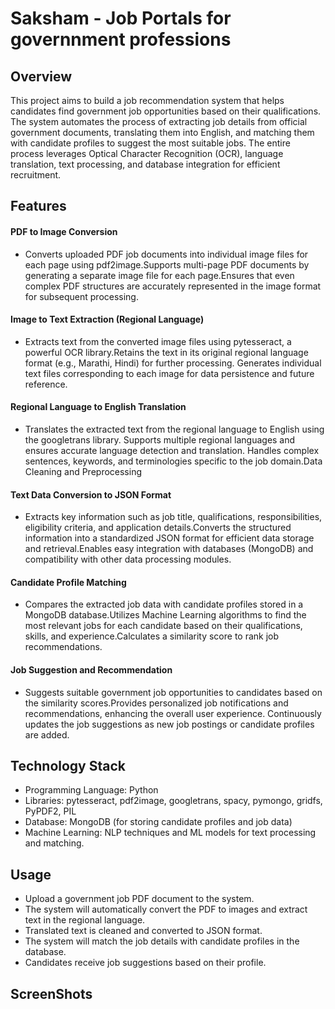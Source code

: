 
#  Saksham - Job Portals for governnment professions                           



## Overview
This project aims to build a job recommendation system that helps candidates find government job opportunities based on their qualifications. The system automates the process of extracting job details from official government documents, translating them into English, and matching them with candidate profiles to suggest the most suitable jobs. The entire process leverages Optical Character Recognition (OCR), language translation, text processing, and database integration for efficient recruitment.
## Features
#### PDF to Image Conversion

- Converts uploaded PDF job documents into individual image files for each page using pdf2image.Supports multi-page PDF documents by generating a separate image file for each page.Ensures that even complex PDF structures are accurately represented in the image format for subsequent processing.

#### Image to Text Extraction (Regional Language)
- Extracts text from the converted image files using pytesseract, a powerful OCR library.Retains the text in its original regional language format (e.g., Marathi, Hindi) for further processing. Generates individual text files corresponding to each image for data persistence and future reference.

#### Regional Language to English Translation
- Translates the extracted text from the regional language to English using the googletrans library. Supports multiple regional languages and ensures accurate language detection and translation. Handles complex sentences, keywords, and terminologies specific to the job domain.Data Cleaning and Preprocessing


#### Text Data Conversion to JSON Format
- Extracts key information such as job title, qualifications, responsibilities, eligibility criteria, and application details.Converts the structured information into a standardized JSON format for efficient data storage and retrieval.Enables easy integration with databases (MongoDB) and compatibility with other data processing modules.

#### Candidate Profile Matching
- Compares the extracted job data with candidate profiles stored in a MongoDB database.Utilizes Machine Learning algorithms to find the most relevant jobs for each candidate based on their qualifications, skills, and experience.Calculates a similarity score to rank job recommendations.

#### Job Suggestion and Recommendation
- Suggests suitable government job opportunities to candidates based on the similarity scores.Provides personalized job notifications and recommendations, enhancing the overall user experience. Continuously updates the job suggestions as new job postings or candidate profiles are added.



## Technology Stack 

- Programming Language: Python
- Libraries: pytesseract, pdf2image, googletrans, spacy, pymongo, gridfs, PyPDF2, PIL
- Database: MongoDB (for storing candidate profiles and job data)
- Machine Learning: NLP techniques and ML models for text processing and matching.
## Usage
- Upload a government job PDF document to the system.
- The system will automatically convert the PDF to images and extract text in the regional language.
- Translated text is cleaned and converted to JSON format.
- The system will match the job details with candidate profiles in the database.
- Candidates receive job suggestions based on their profile.

## ScreenShots

